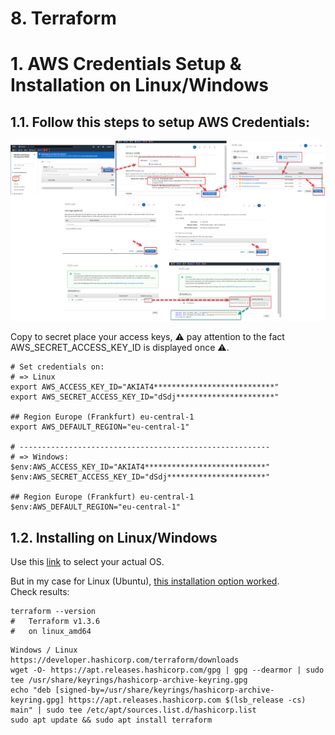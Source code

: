 # 8. Terraform

# 1. AWS Credentials Setup & Installation on Linux/Windows

## 1.1. Follow this steps to setup AWS Credentials:
<p align="center">
  <img src="./.info/1.1.AWS_Credentials_Setup.png">
</p>

Copy to secret place your access keys, :warning: pay attention to the fact AWS_SECRET_ACCESS_KEY_ID is displayed once :warning:.
```console
# Set credentials on:
# => Linux
export AWS_ACCESS_KEY_ID="AKIAT4***************************"
export AWS_SECRET_ACCESS_KEY_ID="dSdj**********************"

## Region Europe (Frankfurt) eu-central-1
export AWS_DEFAULT_REGION="eu-central-1"

# --------------------------------------------------------
# => Windows:
$env:AWS_ACCESS_KEY_ID="AKIAT4***************************"
$env:AWS_SECRET_ACCESS_KEY_ID="dSdj**********************"

## Region Europe (Frankfurt) eu-central-1
$env:AWS_DEFAULT_REGION="eu-central-1"
```

## 1.2. Installing on Linux/Windows
Use this [link](https://developer.hashicorp.com/terraform/downloads) to select your actual OS.  

But in my case for Linux (Ubuntu), [this installation option worked](https://developer.hashicorp.com/terraform/tutorials/aws-get-started/install-cli).  
Check results:
```console
terraform --version
#   Terraform v1.3.6
#   on linux_amd64
```


```console
Windows / Linux
https://developer.hashicorp.com/terraform/downloads
wget -O- https://apt.releases.hashicorp.com/gpg | gpg --dearmor | sudo tee /usr/share/keyrings/hashicorp-archive-keyring.gpg
echo "deb [signed-by=/usr/share/keyrings/hashicorp-archive-keyring.gpg] https://apt.releases.hashicorp.com $(lsb_release -cs) main" | sudo tee /etc/apt/sources.list.d/hashicorp.list
sudo apt update && sudo apt install terraform
```
